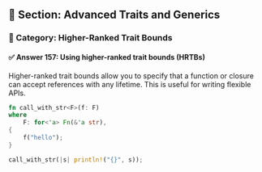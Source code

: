 ## 📘 Section: Advanced Traits and Generics  
### 🔹 Category: Higher-Ranked Trait Bounds  
#### ✅ Answer 157: Using higher-ranked trait bounds (HRTBs)

Higher-ranked trait bounds allow you to specify that a function or closure can accept references with any lifetime. This is useful for writing flexible APIs.

```rust
fn call_with_str<F>(f: F)
where
    F: for<'a> Fn(&'a str),
{
    f("hello");
}

call_with_str(|s| println!("{}", s));
```
